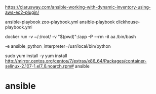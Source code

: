 https://clarusway.com/ansible-working-with-dynamic-inventory-using-aws-ec2-plugin/

ansible-playbook zoo-playbook.yml 
ansible-playbook clickhouse-playbook.yml 

docker run -v ~/:/root/ -v "$(pwd)":/app -P --rm -it aa /bin/bash

-e ansible_python_interpreter=/usr/local/bin/python

sudo yum install -y yum install http://mirror.centos.org/centos/7/extras/x86_64/Packages/container-selinux-2.107-1.el7_6.noarch.rpm# ansible
# ansible
